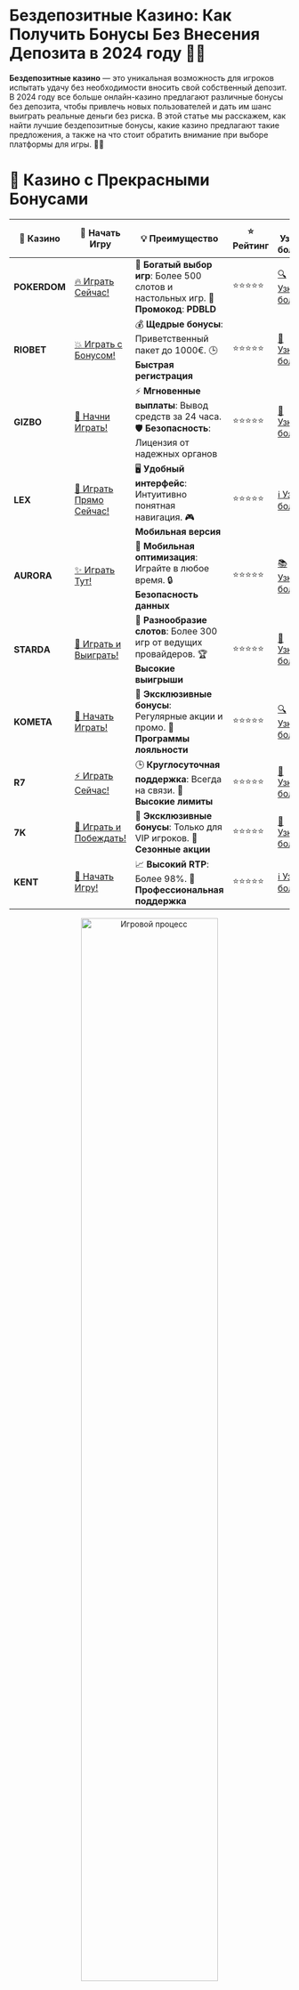 # **Бездепозитные Казино: Как Получить Бонусы Без Внесения Депозита в 2024 году 🎉💸**

**Бездепозитные казино** — это уникальная возможность для игроков испытать удачу без необходимости вносить свой собственный депозит. В 2024 году все больше онлайн-казино предлагают различные бонусы без депозита, чтобы привлечь новых пользователей и дать им шанс выиграть реальные деньги без риска. В этой статье мы расскажем, как найти лучшие бездепозитные бонусы, какие казино предлагают такие предложения, а также на что стоит обратить внимание при выборе платформы для игры. 🌟🎰

# 🌟 Казино с Прекрасными Бонусами

| 🎲 **Казино** | 🔗 **Начать Игру** | 💡 **Преимущество** | ⭐ **Рейтинг** | 🔗 **Узнать больше** | 🆕 **Новая информация** |
|--------------|---------------------|---------------------|----------------|----------------------|-------------------------|
| **POKERDOM**  | [🔥 Играть Сейчас!](https://brandplay.link/4k77v2yx) | 🎉 **Богатый выбор игр**: Более 500 слотов и настольных игр. 🎁 **Промокод**: **PDBLD** | ⭐⭐⭐⭐⭐ | [🔍 Узнать больше](https://brandplay.link/4k77v2yx) | 🏆 **Победители турниров** получают эксклюзивные подарки! |
| **RIOBET**    | [💥 Играть с Бонусом!](https://brandplay.link/7xBLTPyj) | 💰 **Щедрые бонусы**: Приветственный пакет до 1000€. 🕒 **Быстрая регистрация** | ⭐⭐⭐⭐⭐ | [📖 Узнать больше](https://brandplay.link/7xBLTPyj) | 💬 **Поддержка 24/7** для комфортной игры в любое время! |
| **GIZBO**     | [🚀 Начни Играть!](https://brandplay.link/bprXw4YV) | ⚡ **Мгновенные выплаты**: Вывод средств за 24 часа. 🛡️ **Безопасность**: Лицензия от надежных органов | ⭐⭐⭐⭐⭐ | [📝 Узнать больше](https://brandplay.link/bprXw4YV) | 🔒 **SSL-шифрование** для максимальной безопасности данных игроков. |
| **LEX**       | [💎 Играть Прямо Сейчас!](https://brandplay.link/zW4hdDFV) | 🖥️ **Удобный интерфейс**: Интуитивно понятная навигация. 🎮 **Мобильная версия** | ⭐⭐⭐⭐⭐ | [ℹ️ Узнать больше](https://brandplay.link/zW4hdDFV) | 📱 **Поддержка всех мобильных устройств** для удобства игры в любом месте. |
| **AURORA**    | [✨ Играть Тут!](https://10trafic-stat2.com/click/668546556bcc6313411604bd/6766/13032/subaccount) | 📱 **Мобильная оптимизация**: Играйте в любое время. 🔒 **Безопасность данных** | ⭐⭐⭐⭐⭐ | [📚 Узнать больше](https://10trafic-stat2.com/click/668546556bcc6313411604bd/6766/13032/subaccount) | 🌍 **Международная лицензия** на деятельность в разных странах. |
| **STARDА**    | [🎉 Играть и Выиграть!](https://brandplay.link/fB7xwRFL) | 🎰 **Разнообразие слотов**: Более 300 игр от ведущих провайдеров. 🏆 **Высокие выигрыши** | ⭐⭐⭐⭐⭐ | [🔎 Узнать больше](https://brandplay.link/fB7xwRFL) | 🎉 **Ежемесячные турниры** с крупными призами! |
| **KOMETA**    | [🎁 Начать Играть!](https://brandplay.link/8ZymQJV8) | 🎁 **Эксклюзивные бонусы**: Регулярные акции и промо. 🔄 **Программы лояльности** | ⭐⭐⭐⭐⭐ | [🔍 Узнать больше](https://brandplay.link/8ZymQJV8) | 🌟 **Персонализированные предложения** для долгосрочных игроков. |
| **R7**        | [⚡ Играть Сейчас!](https://brandplay.link/bMd3Yjsw) | 🕒 **Круглосуточная поддержка**: Всегда на связи. 💸 **Высокие лимиты** | ⭐⭐⭐⭐⭐ | [📖 Узнать больше](https://brandplay.link/bMd3Yjsw) | 🎯 **Рейтинг игроков** для лучших участников. |
| **7K**        | [🎯 Играть и Побеждать!](https://brandplay.link/BvQyFShp) | 🌟 **Эксклюзивные бонусы**: Только для VIP игроков. 🎉 **Сезонные акции** | ⭐⭐⭐⭐⭐ | [📝 Узнать больше](https://brandplay.link/BvQyFShp) | 🥇 **Особые привилегии** для постоянных игроков. |
| **KENT**      | [🔑 Начать Игру!](https://brandplay.link/Fv2WP3js) | 📈 **Высокий RTP**: Более 98%. 💼 **Профессиональная поддержка** | ⭐⭐⭐⭐⭐ | [ℹ️ Узнать больше](https://brandplay.link/Fv2WP3js) | 💬 **Поддержка на нескольких языках** для удобства игроков. |

<div align="center"> <img src="https://i.pinimg.com/originals/1d/b3/25/1db325483acbe642c6d4e6fdd73a4988.gif" alt="Игровой процесс" width="70%"> </div>
---

# 🚀 Быстрые Выигрыши и Поддержка

| 🎲 **Казино** | 🔗 **Начать Игру** | 💡 **Преимущество** | ⭐ **Рейтинг** | 🔗 **Узнать больше** | 🆕 **Новая информация** |
|--------------|---------------------|---------------------|----------------|----------------------|-------------------------|
| **GAMA**      | [🎯 Играть Прямо Сейчас!](https://brandplay.link/j6NMKsDz) | 🔍 **Интуитивный интерфейс**: Легкость использования. 🏅 **Престижные турниры** | ⭐⭐⭐⭐☆ | [🔎 Узнать больше](https://brandplay.link/j6NMKsDz) | 🏆 **Турниры с большими призами** каждый месяц. |
| **ONION**     | [💥 Играть и Выигрывать!](https://brandplay.link/zBGRVpQ9) | 🤑 **Низкие ставки**: Идеально для начинающих. 🔄 **Быстрые выводы** | ⭐⭐⭐⭐☆ | [🔍 Узнать больше](https://brandplay.link/zBGRVpQ9) | 🎮 **Казино для новичков** с простыми правилами. |
| **ЧЕМПИОН**   | [🏅 Играть в Турнире!](https://temon-gter.cfd/go/lRq?p80412p304504pcc44t17455) | 🏅 **Лояльная программа**: Награды за активность. 🎁 **Ежемесячные бонусы** | ⭐⭐⭐⭐☆ | [📖 Узнать больше](https://temon-gter.cfd/go/lRq?p80412p304504pcc44t17455) | 🥇 **Турниры и лояльность** — каждый шаг вознаграждается. |
| **VAVADA**    | [🚀 Играть Без Ожидания!](https://vavadapartner.pro/?promo=ea5c9275-6854-4505-94fc-95ab18221945-linkb2) | 🚀 **Быстрая регистрация**: Начните играть мгновенно. 🔐 **Безопасные транзакции** | ⭐⭐⭐⭐☆ | [📝 Узнать больше](https://vavadapartner.pro/?promo=ea5c9275-6854-4505-94fc-95ab18221945-linkb2) | 🏆 **Программа для новых игроков** с бонусами за регистрацию. |
| **FRIENDS**   | [🎉 Играть и Развлекаться!](https://gofriends.mba/linkb2) | 🤝 **Социальные игры**: Играйте с друзьями. 🌐 **Мультиплатформенность** | ⭐⭐⭐⭐☆ | [ℹ️ Узнать больше](https://gofriends.mba/linkb2) | 🎮 **Играйте с друзьями** и зарабатывайте бонусы за совместные действия. |
| **1WIN**      | [⚡ Играть и Выигрывать!](https://brandplay.link/smXVpBbG) | 🏆 **Спортивные ставки**: Широкий выбор видов спорта. 💵 **Высокие коэффициенты** | ⭐⭐⭐⭐☆ | [📚 Узнать больше](https://brandplay.link/smXVpBbG) | ⚽ **Бонусы на спортивные ставки** для активных игроков. |
| **DRIP**      | [💥 Играть Сразу!](https://drp-ircp01.com/c07e6a3db) | 🌐 **Инновационные игры**: Новейшие игровые технологии. 🛡️ **Высокая безопасность** | ⭐⭐⭐⭐☆ | [🔎 Узнать больше](https://drp-ircp01.com/c07e6a3db) | 🔧 **Инновационные функции** для удобства игры. |
| **JOYCASINO** | [🎰 Играть И Побеждать!](https://rpc30.call2me.pro/?/ru/registration?apkpop=0&partner=p24970p3291217pc98f) | 🎁 **Приятные бонусы**: Ежедневные акции и подарки. 🕹️ **Разнообразие игр** | ⭐⭐⭐⭐☆ | [🔍 Узнать больше](https://rpc30.call2me.pro/?/ru/registration?apkpop=0&partner=p24970p3291217pc98f) | 🎉 **Щедрые фриспины** для новых игроков. |
| **PLAYFORTUNA** | [🔥 Играть С Бонусом!](https://fortunapromo.net/alt/playfortuna/registration?0dc4a9362a71feb7e3f165fb8e766f70) | 🎉 **Регулярные акции**: Бонусы, фриспины и многое другое. 🏅 **Турниры** | ⭐⭐⭐⭐☆ | [📚 Узнать больше](https://fortunapromo.net/alt/playfortuna/registration?0dc4a9362a71feb7e3f165fb8e766f70) | 🎯 **Выгодные предложения** на популярные игры. |
| **SYKAA**     | [💸 Играть Сейчас!](https://s-two-way.com/?source=linkb2&pid=30697) | 💸 **Доступные ставки**: Идеально для новичков. 🎁 **Щедрые бонусы** | ⭐⭐⭐⭐☆ | [🔍 Узнать больше](https://s-two-way.com/?source=linkb2&pid=30697) | 💥 **Акции с большими бонусами** для новичков и опытных игроков. |

<div align="center"> <img src="https://schaeffers-cdn.s3.amazonaws.com/images/default-source/schaeffers-cdn-images/default-images/sectors/bigstock-casino-gambling-concept-with-f-369012793.jpg?sfvrsn=493ad806_4" alt="Игровой процесс" width="70%"> </div>
---

# 💸 Казино с Привлекательными Программами Лояльности

| 🎲 **Казино** | 🔗 **Начать Игру** | 💡 **Преимущество** | ⭐ **Рейтинг** | 🔗 **Узнать больше** | 🆕 **Новая информация** |
|--------------|---------------------|---------------------|----------------|----------------------|-------------------------|
| **KOMETA**    | [🎯 Начни Играть!](https://brandplay.link/8ZymQJV8) | 🎁 **Эксклюзивные бонусы**: Регулярные акции и промо. 🔄 **Программы лояльности** | ⭐⭐⭐⭐⭐ | [🔍 Узнать больше](https://brandplay.link/8ZymQJV8) | 🌟 **Персонализированные предложения** для долгосрочных игроков. |
| **1Xslots**   | [🏅 Играть Прямо Сейчас!](https://brandplay.link/hSB1khtr) | 🎉 **Множество акций**: Еженедельные бонусы и турниры. 🛡️ **Безопасность** | ⭐⭐⭐⭐⭐ | [📚 Узнать больше](https://brandplay.link/hSB1khtr) | 🏅 **Награды за активность**: участники программы лояльности получают специальные привилегии. |
| **R7**        | [🚀 Играть Сейчас!](https://brandplay.link/bMd3Yjsw) | 🕒 **Круглосуточная поддержка**: Всегда на связи. 💸 **Высокие лимиты** | ⭐⭐⭐⭐⭐ | [📖 Узнать больше](https://brandplay.link/bMd3Yjsw) | 💬 **VIP-поддержка** для постоянных игроков с приоритетом. |

<div align="center"> <img src="https://i.pinimg.com/originals/1d/b3/25/1db325483acbe642c6d4e6fdd73a4988.gif" alt="Игровой процесс" width="70%"> </div>
---

## Что Такое Бездепозитный Бонус? 🤔💡

**Бездепозитный бонус** — это вид бонуса, который казино предоставляет новым или действующим игрокам без необходимости внесения первоначального депозита. Это отличный способ для новичков попробовать свои силы в азартных играх, не рискуя своими деньгами. Бонусы могут быть в виде:

- **Фриспинов** (бесплатных вращений на слотах)
- **Бонусных средств** (например, $10 или €20 на игровой счет)
- **Бонусов за регистрацию** (в виде фриспинов или небольших сумм)
- **Кэшбэк** (возврат части проигранных средств)

Главная особенность бездепозитных бонусов — это отсутствие обязательства по внесению депозита, что делает их особенно привлекательными для начинающих игроков. 💰

## Где Найти Бездепозитные Бонусы в 2024 году? 🌐🎰

В 2024 году бездепозитные бонусы можно найти в разных онлайн-казино. Однако, перед тем как начать играть, важно выбрать надежную платформу, которая предлагает честные условия. Рассмотрим несколько казино, которые предоставляют привлекательные бездепозитные бонусы.

### 1. **Pokerdom** 🎲💥
- **Тип бонуса**: Бонус на регистрацию, фриспины
- **Описание**: **Pokerdom** предлагает новый бонус без депозита для новичков, включающий бесплатные спины на популярных слотах. Это отличная возможность начать игру с дополнительными шансами на выигрыш.

### 2. **Riobet** 💎🔥
- **Тип бонуса**: Бесплатные фриспины
- **Описание**: В **Riobet** игроки могут получить бездепозитный бонус в виде фриспинов на определенных слотах. Бонусы предоставляются без обязательства внесения депозита, что позволяет игрокам начать игру без риска.

### 3. **Gizbo** 🎰💰
- **Тип бонуса**: Бонусные деньги без депозита
- **Описание**: **Gizbo** предлагает бонусы без депозита, которые можно использовать для игры в различные игровые автоматы. После регистрации игрокам предоставляется сумма на игровой счет для пробных ставок.

### 4. **LEX** 🌟🎉
- **Тип бонуса**: Бонус за регистрацию
- **Описание**: Новые игроки в **LEX** могут получить бездепозитный бонус в виде бесплатных фриспинов для популярных видеослотов. Отличная возможность для новичков протестировать игры и, возможно, выиграть деньги.

### 5. **Aurora** 💎🎲
- **Тип бонуса**: Бонусные деньги или фриспины
- **Описание**: В **Aurora** регулярно предлагаются бездепозитные бонусы, которые позволяют игрокам попробовать свои силы на популярных слотах без финансовых вложений. Простой процесс регистрации и мгновенные бонусы — это то, что привлекает новых пользователей.

### 6. **Starda** 🃏💸
- **Тип бонуса**: Фриспины без депозита
- **Описание**: **Starda** — это казино, которое активно предлагает бездепозитные бонусы в виде бесплатных спинов. Эти бонусы идеально подходят для тех, кто только начинает играть в онлайн-казино и не хочет рисковать своими деньгами.

### 7. **Kometa** 🌠💰
- **Тип бонуса**: Бонусы на регистрацию и фриспины
- **Описание**: **Kometa** предлагает своим новым пользователям бездепозитные бонусы, которые включают бесплатные спины и бонусные деньги на счет. Это позволяет игрокам начать играть без риска и наслаждаться азартом.

## Как Получить Бездепозитные Бонусы в Казино? 🎯🤑

Получение бездепозитного бонуса — это просто, если следовать нескольким простым шагам. Вот как можно воспользоваться такими предложениями:

1. **Выберите Казино с Бездепозитным Бонусом**: Найдите казино, которое предлагает бездепозитный бонус. Обратите внимание на условия, чтобы понять, какие игры можно использовать для его отыгрыша.
2. **Зарегистрируйтесь**: Чтобы получить бонус, вам нужно пройти регистрацию на сайте казино. Важно указать действующий email и все необходимые данные.
3. **Подтвердите Аккаунт**: Некоторые казино могут требовать подтверждения вашего аккаунта через email или телефон, прежде чем вы получите бонус.
4. **Используйте Бонус**: После регистрации вам могут предоставить фриспины или бонусные деньги. Используйте их для игры и попытайтесь выиграть!
5. **Отыгрыш Бонуса**: Не забывайте, что многие бездепозитные бонусы имеют условия отыгрыша (например, нужно поставить сумму бонуса несколько раз, прежде чем вывести выигрыши). Убедитесь, что вы ознакомились с этими условиями.

## Важные Моменты, Которые Стоит Знать о Бездепозитных Бонусах 🔑💡

### 1. **Условия отыгрыша**: 
Большинство бездепозитных бонусов имеют условия отыгрыша, которые могут варьироваться от 20x до 50x. Это значит, что для того, чтобы вывести свой выигрыш, нужно будет поставить сумму бонуса несколько раз на различных играх.

### 2. **Ограничения по играм**: 
Иногда бонусы могут быть ограничены определенными слотами или играми. Важно проверить, какие именно игры могут быть использованы для отыгрыша бонуса.

### 3. **Сроки действия бонуса**: 
Не забывайте, что бездепозитные бонусы могут иметь срок действия. Обычно они ограничены 7-30 днями после активации, поэтому важно использовать их в срок.

### 4. **Максимальные выплаты**: 
Некоторые казино могут установить лимиты на максимальную сумму выигрыша, которую можно вывести с бездепозитного бонуса. Это обычно касается бонусных денег и фриспинов.

## Преимущества и Недостатки Бездепозитных Бонусов ⚖️💎

### Преимущества:
- **Без риска**: Вы играете без внесения собственных средств.
- **Шанс на реальный выигрыш**: Вы можете выиграть реальные деньги без вложений.
- **Идеально для новичков**: Отличная возможность для тех, кто только начинает знакомиться с онлайн-казино.
- **Пробовать разные игры**: Бонусы дают шанс протестировать различные игры без риска.

### Недостатки:
- **Условия отыгрыша**: Важно внимательно изучать требования по отыгрышу, чтобы не попасть в неприятную ситуацию.
- **Лимиты на вывод**: В некоторых случаях выигрыши с бездепозитных бонусов могут быть ограничены по сумме.
- **Ограничения по играм**: Некоторые бонусы действуют только на определенные игры.

## Заключение 🎉💰

**Бездепозитные бонусы** — это отличная возможность для игроков попробовать свои силы в онлайн-казино без вложений. Многие казино предлагают щедрые предложения, такие как фриспины и бонусные деньги, что делает их особенно привлекательными для новичков. Но не забывайте внимательно изучать условия бонусов, чтобы использовать их наилучшим образом и минимизировать риски. Начните играть в лучших онлайн-казино с бездепозитными бонусами и пусть удача будет на вашей стороне! 🍀🎰

---
*Играйте ответственно. Казино предназначено для лиц старше 18 лет. Помните о рисках, связанных с азартными играми, и играйте с умом.* 
